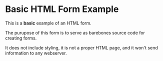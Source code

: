 # Basic HTML Form Example

This is a **basic** example of an HTML form.

The purupose of this form is to serve as barebones source code for creating
forms. 

It does not include styling, it is not a proper HTML page, and it won't
send information to any webserver.
